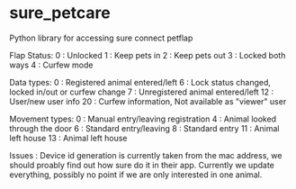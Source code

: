 # sure_petcare
Python library for accessing sure connect petflap

Flap Status:
0 : Unlocked
1 : Keep pets in 
2 : Keep pets out
3 : Locked both ways
4 : Curfew mode

Data types:
 0 : Registered animal entered/left
 6 : Lock status changed, locked in/out or curfew change
 7 : Unregistered animal entered/left
12 : User/new user info
20 : Curfew information, Not available as "viewer" user

Movement types:
 0 : Manual entry/leaving registration
 4 : Animal looked through the door
 6 : Standard entry/leaving
 8 : Standard entry
11 : Animal left house
13 : Animal left house


Issues : 
Device id generation is currently taken from the mac address, we should proably find out how sure do it in their app.
Currently we update everything, possibly no point if we are only interested in one animal.